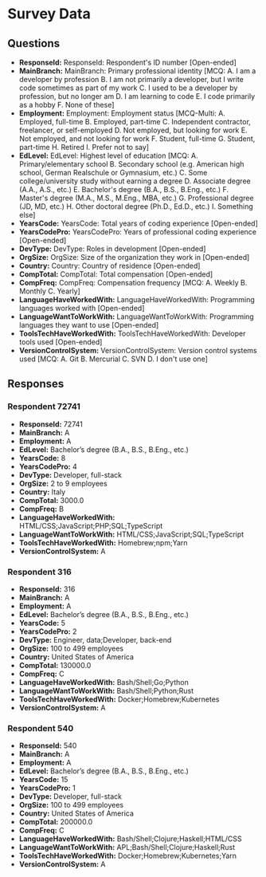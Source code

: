 # Survey Data

## Questions

- **ResponseId:** ResponseId: Respondent's ID number [Open-ended]
- **MainBranch:** MainBranch: Primary professional identity [MCQ: A. I am a developer by profession B. I am not primarily a developer, but I write code sometimes as part of my work C. I used to be a developer by profession, but no longer am D. I am learning to code E. I code primarily as a hobby F. None of these]
- **Employment:** Employment: Employment status [MCQ-Multi: A. Employed, full-time B. Employed, part-time C. Independent contractor, freelancer, or self-employed D. Not employed, but looking for work E. Not employed, and not looking for work F. Student, full-time G. Student, part-time H. Retired I. Prefer not to say]
- **EdLevel:** EdLevel: Highest level of education [MCQ: A. Primary/elementary school B. Secondary school (e.g. American high school, German Realschule or Gymnasium, etc.) C. Some college/university study without earning a degree D. Associate degree (A.A., A.S., etc.) E. Bachelor's degree (B.A., B.S., B.Eng., etc.) F. Master's degree (M.A., M.S., M.Eng., MBA, etc.) G. Professional degree (JD, MD, etc.) H. Other doctoral degree (Ph.D., Ed.D., etc.) I. Something else]
- **YearsCode:** YearsCode: Total years of coding experience [Open-ended]
- **YearsCodePro:** YearsCodePro: Years of professional coding experience [Open-ended]
- **DevType:** DevType: Roles in development [Open-ended]
- **OrgSize:** OrgSize: Size of the organization they work in [Open-ended]
- **Country:** Country: Country of residence [Open-ended]
- **CompTotal:** CompTotal: Total compensation [Open-ended]
- **CompFreq:** CompFreq: Compensation frequency [MCQ: A. Weekly B. Monthly C. Yearly]
- **LanguageHaveWorkedWith:** LanguageHaveWorkedWith: Programming languages worked with [Open-ended]
- **LanguageWantToWorkWith:** LanguageWantToWorkWith: Programming languages they want to use [Open-ended]
- **ToolsTechHaveWorkedWith:** ToolsTechHaveWorkedWith: Developer tools used [Open-ended]
- **VersionControlSystem:** VersionControlSystem: Version control systems used [MCQ: A. Git B. Mercurial C. SVN D. I don't use one]

## Responses

### Respondent 72741

- **ResponseId:** 72741
- **MainBranch:** A
- **Employment:** A
- **EdLevel:** Bachelor’s degree (B.A., B.S., B.Eng., etc.)
- **YearsCode:** 8
- **YearsCodePro:** 4
- **DevType:** Developer, full-stack
- **OrgSize:** 2 to 9 employees
- **Country:** Italy
- **CompTotal:** 3000.0
- **CompFreq:** B
- **LanguageHaveWorkedWith:** HTML/CSS;JavaScript;PHP;SQL;TypeScript
- **LanguageWantToWorkWith:** HTML/CSS;JavaScript;SQL;TypeScript
- **ToolsTechHaveWorkedWith:** Homebrew;npm;Yarn
- **VersionControlSystem:** A

### Respondent 316

- **ResponseId:** 316
- **MainBranch:** A
- **Employment:** A
- **EdLevel:** Bachelor’s degree (B.A., B.S., B.Eng., etc.)
- **YearsCode:** 5
- **YearsCodePro:** 2
- **DevType:** Engineer, data;Developer, back-end
- **OrgSize:** 100 to 499 employees
- **Country:** United States of America
- **CompTotal:** 130000.0
- **CompFreq:** C
- **LanguageHaveWorkedWith:** Bash/Shell;Go;Python
- **LanguageWantToWorkWith:** Bash/Shell;Python;Rust
- **ToolsTechHaveWorkedWith:** Docker;Homebrew;Kubernetes
- **VersionControlSystem:** A

### Respondent 540

- **ResponseId:** 540
- **MainBranch:** A
- **Employment:** A
- **EdLevel:** Bachelor’s degree (B.A., B.S., B.Eng., etc.)
- **YearsCode:** 15
- **YearsCodePro:** 1
- **DevType:** Developer, full-stack
- **OrgSize:** 100 to 499 employees
- **Country:** United States of America
- **CompTotal:** 200000.0
- **CompFreq:** C
- **LanguageHaveWorkedWith:** Bash/Shell;Clojure;Haskell;HTML/CSS
- **LanguageWantToWorkWith:** APL;Bash/Shell;Clojure;Haskell;Rust
- **ToolsTechHaveWorkedWith:** Docker;Homebrew;Kubernetes;Yarn
- **VersionControlSystem:** A
